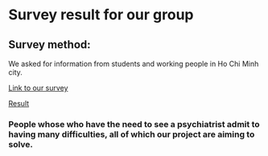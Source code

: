 # Survey result for our group

## Survey method: 
We asked for information from students and working people in Ho Chi Minh city.

[Link to our survey](https://docs.google.com/forms/d/e/1FAIpQLSd6hChRvapGetsDgrfcJeH4qrh592vyOWGyacR66T2y5-eqTA/viewform?c=0&w=1)

[Result](https://drive.google.com/open?id=1AjTxWyqrdC-swd8hBjGks8gBint2tkssV-R3gD9kWiw)

### People whose who have the need to see a psychiatrist admit to having many difficulties, all of which our project are aiming to solve.
